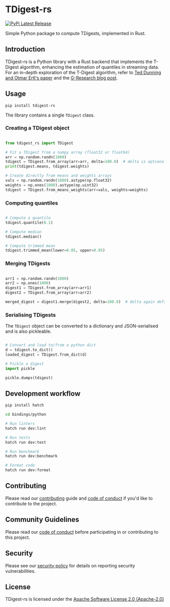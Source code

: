 # TDigest-rs

<a href="https://pypi.org/project/tdigest-rs/">
  <img src="https://img.shields.io/pypi/v/tdigest-rs.svg" alt="PyPi Latest Release"/>
</a>

Simple Python package to compute TDigests, implemented in Rust.

## Introduction

TDigest-rs is a Python library with a Rust backend that implements the T-Digest algorithm, enhancing the estimation of quantiles in streaming data. For an in-depth exploration of the T-Digest algorithm, refer to [Ted Dunning and Otmar Ertl's paper](https://arxiv.org/abs/1902.04023) and the [G-Research blog post](https://www.gresearch.com/blog/article/approximate-percentiles-with-t-digests/).


## Usage

```shell
pip install tdigest-rs
```

The library contains a single ``TDigest`` class.

### Creating a TDigest object

```python

from tdigest_rs import TDigest

# Fit a TDigest from a numpy array (float32 or float64)
arr = np.random.randn(1000)
tdigest = TDigest.from_array(arr=arr, delta=100.0)  # delta is optional and defaults to 300.0
print(tdigest.means, tdigest.weights)

# Create directly from means and weights arrays
vals = np.random.randn(1000).astype(np.float32)
weights = np.ones(1000).astype(np.uint32)
tdigest = TDigest.from_means_weights(arr=vals, weights=weights)
```

### Computing quantiles

```python

# Compute a quantile
tdigest.quantile(0.1)

# Compute median
tdigest.median()

# Compute trimmed mean
tdigest.trimmed_mean(lower=0.05, upper=0.95)
```

### Merging TDigests

```python

arr1 = np.random.randn(1000)
arr2 = np.ones(1000)
digest1 = TDigest.from_array(arr=arr1)
digest2 = TDigest.from_array(arr=arr2)

merged_digest = digest1.merge(digest2, delta=100.0)  # delta again defaults to 300.0
```

### Serialising TDigests

The ``TDigest`` object can be converted to a dictionary and JSON-serialised and is also pickleable.

```python

# Convert and load to/from a python dict
d = tdigest.to_dict()
loaded_digest = TDigest.from_dict(d)

# Pickle a digest
import pickle

pickle.dumps(tdigest)
```


## Development workflow

```bash
pip install hatch

cd bindings/python

# Run linters
hatch run dev:lint

# Run tests
hatch run dev:test

# Run benchmark
hatch run dev:benchmark

# Format code
hatch run dev:format
```

## Contributing

Please read our [contributing](https://github.com/G-Research/tdigest-rs/blob/main/CONTRIBUTING.md) guide and [code of conduct](https://github.com/G-Research/tdigest-rs/blob/main/CODE_OF_CONDUCT.md) if you'd like to contribute to the project.

## Community Guidelines

Please read our [code of conduct](https://github.com/G-Research/tdigest-rs/blob/main/CODE_OF_CONDUCT.md) before participating in or contributing to this project.

## Security

Please see our [security policy](https://github.com/G-Research/tdigest-rs/blob/main/SECURITY.md) for details on reporting security vulnerabilities.

## License

TDigest-rs is licensed under the [Apache Software License 2.0 (Apache-2.0)](https://github.com/G-Research/tdigest-rs/blob/main/LICENSE)
